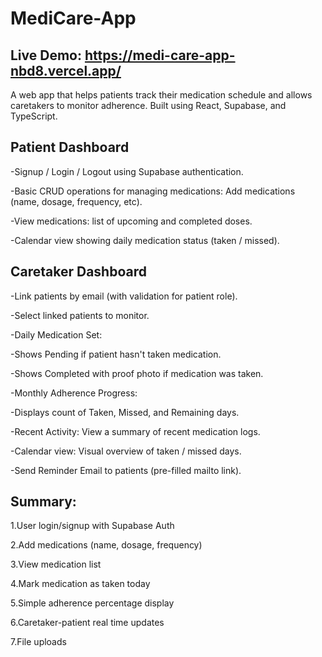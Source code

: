 # MediCare-App

## Live Demo: https://medi-care-app-nbd8.vercel.app/

A web app that helps patients track their medication schedule and allows caretakers to monitor adherence.
Built using React, Supabase, and TypeScript.

## Patient Dashboard
-Signup / Login / Logout using Supabase authentication.

-Basic CRUD operations for managing medications: Add medications (name, dosage, frequency, etc).

-View medications: list of upcoming and completed doses.

-Calendar view showing daily medication status (taken / missed).

## Caretaker Dashboard
-Link patients by email (with validation for patient role).

-Select linked patients to monitor.

-Daily Medication Set:

 -Shows Pending if patient hasn't taken medication.
 
 -Shows Completed with proof photo if medication was taken.
 
-Monthly Adherence Progress:

 -Displays count of Taken, Missed, and Remaining days.
 
-Recent Activity: View a summary of recent medication logs.

-Calendar view: Visual overview of taken / missed days.

-Send Reminder Email to patients (pre-filled mailto link).


## Summary:
1.User login/signup with Supabase Auth

2.Add medications (name, dosage, frequency)

3.View medication list

4.Mark medication as taken today

5.Simple adherence percentage display

6.Caretaker-patient real time updates

7.File uploads
